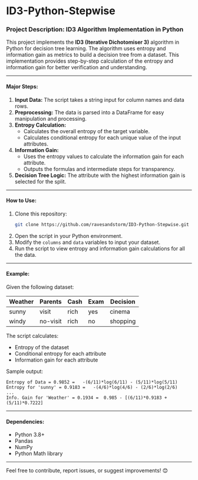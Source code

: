 # ID3-Python-Stepwise

### Project Description: ID3 Algorithm Implementation in Python

This project implements the **ID3 (Iterative Dichotomiser 3)** algorithm in Python for decision tree learning. The algorithm uses entropy and information gain as metrics to build a decision tree from a dataset. This implementation provides step-by-step calculation of the entropy and information gain for better verification and understanding.

---

#### Major Steps:
1. **Input Data:** The script takes a string input for column names and data rows.
2. **Preprocessing:** The data is parsed into a DataFrame for easy manipulation and processing.
3. **Entropy Calculation:** 
   - Calculates the overall entropy of the target variable.
   - Calculates conditional entropy for each unique value of the input attributes.
4. **Information Gain:** 
   - Uses the entropy values to calculate the information gain for each attribute.
   - Outputs the formulas and intermediate steps for transparency.
5. **Decision Tree Logic:** The attribute with the highest information gain is selected for the split.

---

#### How to Use:
1. Clone this repository:
   ```bash
   git clone https://github.com/ravesandstorm/ID3-Python-Stepwise.git
   ```
2. Open the script in your Python environment.
3. Modify the `columns` and `data` variables to input your dataset.
4. Run the script to view entropy and information gain calculations for all the data.

---

#### Example:
Given the following dataset:

| Weather | Parents  | Cash | Exam | Decision  |
|---------|----------|------|------|-----------|
| sunny   | visit    | rich | yes  | cinema    |
| windy   | no-visit | rich | no   | shopping  |

The script calculates:
- Entropy of the dataset
- Conditional entropy for each attribute
- Information gain for each attribute

Sample output:
```
Entropy of Data = 0.9852 =   -(6/11)*log(6/11) - (5/11)*log(5/11)
Entropy for 'sunny' = 0.9183 =   -(4/6)*log(4/6) - (2/6)*log(2/6)
...
Info. Gain for 'Weather' = 0.1934 =  0.985 - [(6/11)*0.9183 + (5/11)*0.7222]
```

---

#### Dependencies:
- Python 3.8+
- Pandas
- NumPy
- Python Math library

---

Feel free to contribute, report issues, or suggest improvements! 😊
